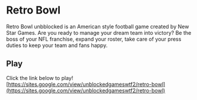 # Retro Bowl
Retro Bowl unbblocked is an American style football game created by New Star Games. Are you ready to manage your dream team into victory? Be the boss of your NFL franchise, expand your roster, take care of your press duties to keep your team and fans happy.

## Play 

Click the link below to play! [https://sites.google.com/view/unblockedgameswtf2/retro-bowl](https://sites.google.com/view/unblockedgameswtf2/retro-bowl)